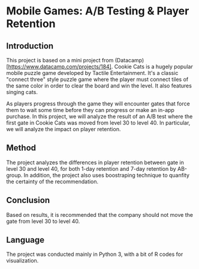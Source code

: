 # Mobile Games: A/B Testing & Player Retention

## Introduction

This project is based on a mini project from (Datacamp)[https://www.datacamp.com/projects/184].
Cookie Cats is a hugely popular mobile puzzle game developed by Tactile Entertainment. It's a classic "connect three" style puzzle game where the player must connect tiles of the same color in order to clear the board and win the level. It also features singing cats. 

As players progress through the game they will encounter gates that force them to wait some time before they can progress or make an in-app purchase. In this project, we will analyze the result of an A/B test where the first gate in Cookie Cats was moved from level 30 to level 40. In particular, we will analyze the impact on player retention.

## Method
The project analyzes the differences in player retention between gate in level 30 and level 40, for both 1-day retention and 7-day retention by AB-group.
In addition, the project also uses boostraping technique to quanfity the certainty of the recommendation.

## Conclusion
Based on results, it is recommended that the company should not move the gate from level 30 to level 40.

## Language
The project was conducted mainly in Python 3, with a bit of R codes for visualization.

